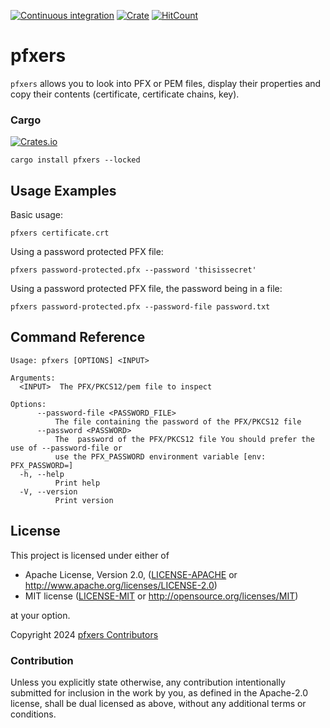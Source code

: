 [![Continuous integration](https://github.com/s-ted/pfxers/workflows/CI/badge.svg)](https://github.com/s-ted/pfxers/actions/workflows/ci.yml)
[![Crate](https://img.shields.io/crates/v/pfxers.svg)](https://crates.io/crates/pfxers/1.0.1)
[![HitCount](https://hits.dwyl.com/s-ted/pfxers.svg?style=flat-square&show=unique)](http://github.com/s-ted/pfxers)

# pfxers

`pfxers` allows you to look into PFX or PEM files, display their properties
and copy their contents (certificate, certificate chains, key).

### Cargo

[![Crates.io](https://img.shields.io/crates/v/pfxers)](https://crates.io/crates/pfxers/1.0.1)

```shell
cargo install pfxers --locked
```

## Usage Examples

Basic usage:

```shell
pfxers certificate.crt
```

Using a password protected PFX file:

```shell
pfxers password-protected.pfx --password 'thisissecret'
```

Using a password protected PFX file, the password being in a file:

```shell
pfxers password-protected.pfx --password-file password.txt
```

## Command Reference

```text
Usage: pfxers [OPTIONS] <INPUT>

Arguments:
  <INPUT>  The PFX/PKCS12/pem file to inspect

Options:
      --password-file <PASSWORD_FILE>
          The file containing the password of the PFX/PKCS12 file
      --password <PASSWORD>
          The  password of the PFX/PKCS12 file You should prefer the use of --password-file or
          use the PFX_PASSWORD environment variable [env: PFX_PASSWORD=]
  -h, --help
          Print help
  -V, --version
          Print version
```
## License

This project is licensed under either of

- Apache License, Version 2.0, ([LICENSE-APACHE](LICENSE-APACHE) or <http://www.apache.org/licenses/LICENSE-2.0>)
- MIT license ([LICENSE-MIT](LICENSE-MIT) or <http://opensource.org/licenses/MIT>)

at your option.

Copyright 2024 [pfxers Contributors](https://github.com/s-ted/pfxers/graphs/contributors)

### Contribution

Unless you explicitly state otherwise, any contribution intentionally submitted for inclusion in the work by you, as defined in the Apache-2.0 license, shall be dual licensed as above, without any additional terms or conditions.
